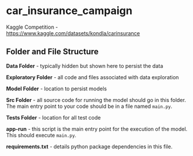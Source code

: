 # car_insurance_campaign
Kaggle Competition - https://www.kaggle.com/datasets/kondla/carinsurance

## Folder and File Structure
**Data Folder** - typically hidden but shown here to persist the data

**Exploratory Folder** - all code and files associated with data exploration

**Model Folder** - location to persist models

**Src Folder** - all source code for running the model should go in this folder.  The main entry point to your code should be in a file named ```main.py```.

**Tests Folder** - location for all test code

**app-run** - this script is the main entry point for the execution of the model. This should execute ```main.py```.

**requirements.txt** - details python package dependencies in this file. 
